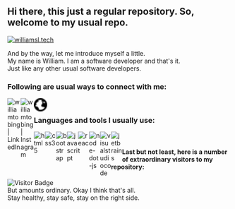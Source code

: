 ## Hi there, this just a regular repository. So, welcome to my usual repo.

[![williamsl.tech](https://res.cloudinary.com/dox0nkwax/image/upload/v1606375628/williamsl.tech_hzgblu.png)](https://williamsl.tech/)

And by the way, let me introduce myself a little.
<br />
My name is William. I am a software developer and that's it.
<br />
Just like any other usual software developers.

### Following are usual ways to connect with me:

[<img align="left" alt="williamtobing | LinkedIn" width="30px" src="https://cdn.jsdelivr.net/npm/simple-icons@v3/icons/linkedin.svg" />][linkedin]
[<img align="left" alt="williamtobing | Instagram" width="30px" src="https://cdn.jsdelivr.net/npm/simple-icons@v3/icons/instagram.svg" />][instagram]
[<img align="left" alt="williamtobing | Website" width="30px" src="https://raw.githubusercontent.com/iconic/open-iconic/master/svg/globe.svg" />][website]

<br />

### Languages and tools I usually use:
<img align="left" alt="html5" width="25px" src="https://cdn.jsdelivr.net/npm/simple-icons@v3/icons/html5.svg" />
<img align="left" alt="css3" width="25px" src="https://cdn.jsdelivr.net/npm/simple-icons@v3/icons/css3.svg" />
<img align="left" alt="bootstrap" width="25px" src="https://cdn.jsdelivr.net/npm/simple-icons@v3/icons/bootstrap.svg" />
<img align="left" alt="javascript" width="25px" src="https://cdn.jsdelivr.net/npm/simple-icons@v3/icons/javascript.svg" />
<img align="left" alt="react" width="25px" src="https://cdn.jsdelivr.net/npm/simple-icons@v3/icons/react.svg" />
<img align="left" alt="node-dot-js" width="25px" src="https://cdn.jsdelivr.net/npm/simple-icons@v3/icons/node-dot-js.svg" />
<img align="left" alt="visualstudiocode" width="25px" src="https://cdn.jsdelivr.net/npm/simple-icons@v3/icons/visualstudiocode.svg" />
<img align="left" alt="jetbrains" width="25px" src="https://cdn.jsdelivr.net/npm/simple-icons@v3/icons/jetbrains.svg" />

<br />

#### Last but not least, here is a number of extraordinary visitors to my repository:

![Visitor Badge](https://visitor-badge.laobi.icu/badge?page_id=williamtobing.williamtobing) 
<br />
But amounts ordinary. Okay I think that's all.
<br />
Stay healthy, stay safe, stay on the right side.


<!-- Definition -->
[linkedin]: https://www.linkedin.com/in/williamtobing/
[instagram]: https://www.instagram.com/william_lumbantobing/
[website]: https://williamsl.tech/
